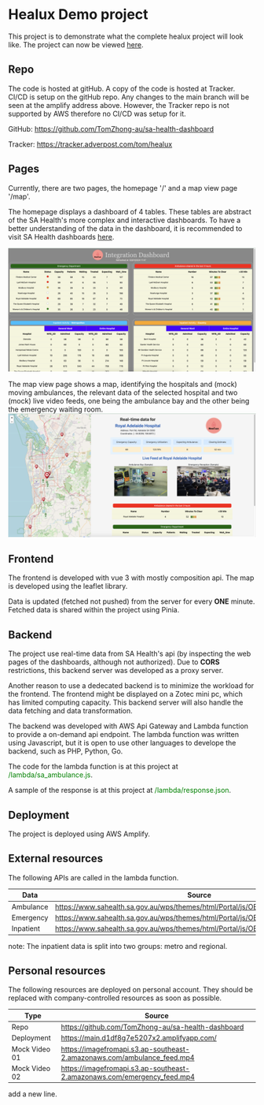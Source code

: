 # Healux Demo project

This project is to demonstrate what the complete healux project will look like. The project can now be viewed [here](https://main.d1df8g7e5207x2.amplifyapp.com/).

## Repo

The code is hosted at gitHub. A copy of the code is hosted at Tracker. CI/CD is setup on the gitHub repo. Any changes to the main branch will be seen at the amplify address above. However, the Tracker repo is not supported by AWS therefore no CI/CD was setup for it.

GitHub: <https://github.com/TomZhong-au/sa-health-dashboard>

Tracker: <https://tracker.adverpost.com/tom/healux>

## Pages

Currently, there are two pages, the homepage '/' and a map view page '/map'.

The homepage displays a dashboard of 4 tables. These tables are abstract of the SA Health's more complex and interactive dashboards. To have a better understanding of the data in the dashboard, it is recommended to visit SA Health dashboards [here](https://www.sahealth.sa.gov.au/wps/wcm/connect/public+content/sa+health+internet/about+us/our+performance/our+hospital+dashboards).

![dashboard](/assets/sc_dashboard.png)

The map view page shows a map, identifying the hospitals and (mock) moving ambulances, the relevant data of the selected hospital and two (mock) live video feeds, one being the ambulance bay and the other being the emergency waiting room.![map](/assets/sc_map.png)

## Frontend

The frontend is developed with vue 3 with mostly composition api. The map is developed using the leaflet library.

Data is updated (fetched not pushed) from the server for every **ONE** minute. Fetched data is shared within the project using Pinia.

## Backend

The project use real-time data from SA Health's api (by inspecting the web pages of the dashboards, although not authorized). Due to **CORS** restrictions, this backend server was developed as a proxy server.

Another reason to use a dedecated backend is to minimize the workload for the frontend. The frontend might be displayed on a Zotec mini pc, which has limited computing capacity. This backend server will also handle the data fetching and data transformation.

The backend was developed with AWS Api Gateway and Lambda function to provide a on-demand api endpoint. The lambda function was written using Javascript, but it is open to use other languages to develope the backend, such as PHP, Python, Go.

The code for the lambda function is at this project at <span style="color:green">/lambda/sa_ambulance.js</span>.

A sample of the response is at this project at <span style="color:green">/lambda/response.json</span>.

## Deployment

The project is deployed using AWS Amplify.

## External resources

The following APIs are called in the lambda function.

| Data      | Source                                                                              |
| --------- | ----------------------------------------------------------------------------------- |
| Ambulance | https://www.sahealth.sa.gov.au/wps/themes/html/Portal/js/OBI_DATA/json/MHS005.json  |
| Emergency | https://www.sahealth.sa.gov.au/wps/themes/html/Portal/js/OBI_DATA/json/ED001.json   |
| Inpatient | https://www.sahealth.sa.gov.au/wps/themes/html/Portal/js/OBI_DATA/json/IP2_001.json |

note: The inpatient data is split into two groups: metro and regional.

## Personal resources

The following resources are deployed on personal account. They should be replaced with company-controlled resources as soon as possible.

| Type          | Source                                                                  |
| ------------- | ----------------------------------------------------------------------- |
| Repo          | https://github.com/TomZhong-au/sa-health-dashboard                      |
| Deployment    | https://main.d1df8g7e5207x2.amplifyapp.com/                             |
| Mock Video 01 | https://imagefromapi.s3.ap-southeast-2.amazonaws.com/ambulance_feed.mp4 |
| Mock Video 02 | https://imagefromapi.s3.ap-southeast-2.amazonaws.com/emergency_feed.mp4 |

add a new line.
